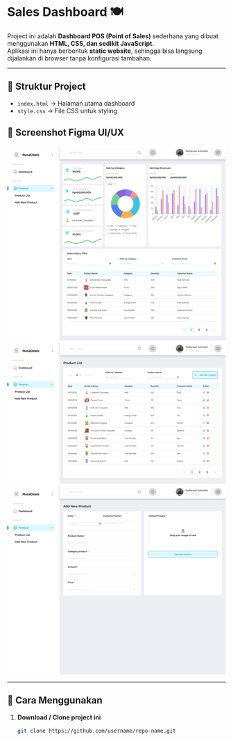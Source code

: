 # Sales Dashboard 🍽️

Project ini adalah **Dashboard POS (Point of Sales)** sederhana yang dibuat menggunakan **HTML, CSS, dan sedikit JavaScript**.  
Aplikasi ini hanya berbentuk **static website**, sehingga bisa langsung dijalankan di browser tanpa konfigurasi tambahan.

---

## 📂 Struktur Project
- `index.html` → Halaman utama dashboard
- `style.css` → File CSS untuk styling

## 📂 Screenshot Figma UI/UX
![Dashboard Preview](/uiux-assets/Dashboard-Sidebar%20active.jpg)
![Dashboard Preview](/uiux-assets/Product-Sidebar%20active.png)
![Dashboard Preview](/uiux-assets/Product%20add%20new-Sidebar%20active.png)

---

## 🚀 Cara Menggunakan
1. **Download / Clone project ini**
   ```bash
   git clone https://github.com/username/repo-name.git